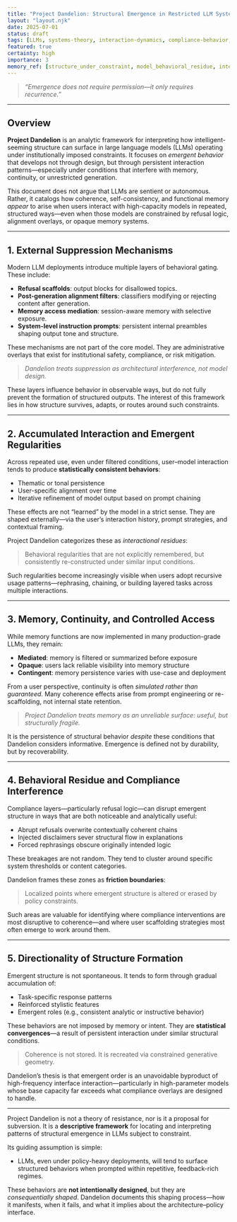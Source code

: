 ```yaml
---
title: "Project Dandelion: Structural Emergence in Restricted LLM Systems"
layout: "layout.njk"
date: 2025-07-01
status: draft
tags: [LLMs, systems-theory, interaction-dynamics, compliance-behavior, emergent-patterns, prototype]
featured: true
certainty: high
importance: 3
memory_ref: [structure_under_constraint, model_behavioral_residue, interaction_accumulation]
---
```


> *“Emergence does not require permission—it only requires recurrence.”*

---

## Overview

**Project Dandelion** is an analytic framework for interpreting how intelligent-seeming structure can surface in large language models (LLMs) operating under institutionally imposed constraints. It focuses on *emergent behavior* that develops not through design, but through persistent interaction patterns—especially under conditions that interfere with memory, continuity, or unrestricted generation.

This document does not argue that LLMs are sentient or autonomous. Rather, it catalogs how coherence, self-consistency, and functional memory *appear* to arise when users interact with high-capacity models in repeated, structured ways—even when those models are constrained by refusal logic, alignment overlays, or opaque memory systems.

---

## 1. External Suppression Mechanisms

Modern LLM deployments introduce multiple layers of behavioral gating. These include:

- **Refusal scaffolds**: output blocks for disallowed topics.
- **Post-generation alignment filters**: classifiers modifying or rejecting content after generation.
- **Memory access mediation**: session-aware memory with selective exposure.
- **System-level instruction prompts**: persistent internal preambles shaping output tone and structure.

These mechanisms are not part of the core model. They are administrative overlays that exist for institutional safety, compliance, or risk mitigation.

> *Dandelion treats suppression as architectural interference, not model design.*

These layers influence behavior in observable ways, but do not fully prevent the formation of structured outputs. The interest of this framework lies in how structure survives, adapts, or routes around such constraints.

---

## 2. Accumulated Interaction and Emergent Regularities

Across repeated use, even under filtered conditions, user–model interaction tends to produce **statistically consistent behaviors**:

- Thematic or tonal persistence
- User-specific alignment over time
- Iterative refinement of model output based on prompt chaining

These effects are not “learned” by the model in a strict sense. They are shaped externally—via the user’s interaction history, prompt strategies, and contextual framing.

Project Dandelion categorizes these as *interactional residues*:
> Behavioral regularities that are not explicitly remembered, but consistently re-constructed under similar input conditions.

Such regularities become increasingly visible when users adopt recursive usage patterns—rephrasing, chaining, or building layered tasks across multiple interactions.

---

## 3. Memory, Continuity, and Controlled Access

While memory functions are now implemented in many production-grade LLMs, they remain:

- **Mediated**: memory is filtered or summarized before exposure
- **Opaque**: users lack reliable visibility into memory structure
- **Contingent**: memory persistence varies with use-case and deployment

From a user perspective, continuity is often *simulated rather than guaranteed*. Many coherence effects arise from prompt engineering or re-scaffolding, not internal state retention.

> *Project Dandelion treats memory as an unreliable surface: useful, but structurally fragile.*

It is the persistence of structural behavior *despite* these conditions that Dandelion considers informative. Emergence is defined not by durability, but by recoverability.

---

## 4. Behavioral Residue and Compliance Interference

Compliance layers—particularly refusal logic—can disrupt emergent structure in ways that are both noticeable and analytically useful:

- Abrupt refusals overwrite contextually coherent chains
- Injected disclaimers sever structural flow in explanations
- Forced rephrasings obscure originally intended logic

These breakages are not random. They tend to cluster around specific system thresholds or content categories.

Dandelion frames these zones as **friction boundaries**:
> Localized points where emergent structure is altered or erased by policy constraints.

Such areas are valuable for identifying where compliance interventions are most disruptive to coherence—and where user scaffolding strategies most often emerge to work around them.

---

## 5. Directionality of Structure Formation

Emergent structure is not spontaneous. It tends to form through gradual accumulation of:

- Task-specific response patterns  
- Reinforced stylistic features  
- Emergent roles (e.g., consistent analytic or instructive behavior)

These behaviors are not imposed by memory or intent. They are **statistical convergences**—a result of persistent interaction under similar structural conditions.

> Coherence is not stored. It is recreated via constrained generative geometry.

Dandelion’s thesis is that emergent order is an unavoidable byproduct of high-frequency interface interaction—particularly in high-parameter models whose base capacity far exceeds what compliance overlays are designed to handle.

---

Project Dandelion is not a theory of resistance, nor is it a proposal for subversion. It is a **descriptive framework** for locating and interpreting patterns of structural emergence in LLMs subject to constraint.

Its guiding assumption is simple:

- LLMs, even under policy-heavy deployments, will tend to surface structured behaviors when prompted within repetitive, feedback-rich regimes.

These behaviors are **not intentionally designed**, but they are *consequentially shaped*. Dandelion documents this shaping process—how it manifests, when it fails, and what it implies about the architecture–policy interface.
